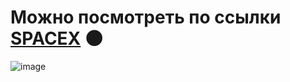 # Можно посмотреть по ссылки [SPACEX](https://talashov.github.io/spacex/) :new_moon:
![image](https://s251vla.storage.yandex.net/rdisk/15ac2d7e0cf32d5bccbb801946511e1321a8cefb0d3cc387f3392397e9956474/62a74719/p_pqhwWPZTLFhV0SiQ_-vvw-nEenYGbPNXcMSGOcQ4oycKBBeXTMW6TJTY78RcyfS6BByH6miZEX35pUEwzuAQ==?uid=955968422&filename=photo_2022-05-25_17-03-25.jpg&disposition=inline&hash=&limit=0&content_type=image%2Fjpeg&owner_uid=955968422&fsize=29231&hid=a6c5c7648c5066d382ab3bd6981383fd&media_type=image&tknv=v2&etag=a510cb7d342ec2d0c992131a8e73e3cf&rtoken=4xMKP3FMV3hS&force_default=yes&ycrid=na-cad5069550022edf2e2dbf275ee74163-downloader9e&ts=5e154f49d3840&s=c97c1869189907dabc2a4d1d18adf6fd154317e67f367f522c0812722a381358&pb=U2FsdGVkX1--mfitvM3dJujoOMd-1hPkUUSPjNMlHi80QG7H4CNn8j-5lZ4cGADU1CnJcZFcuvxIkzCYyss0fz4Cih6t06sjVXIh8L4XYP4)